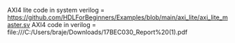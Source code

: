 AXI4 lite code in system verilog = https://github.com/HDLForBeginners/Examples/blob/main/axi_lite/axi_lite_master.sv
AXI4 code in verilog = file:///C:/Users/braje/Downloads/17BEC030_Report%20(1).pdf
